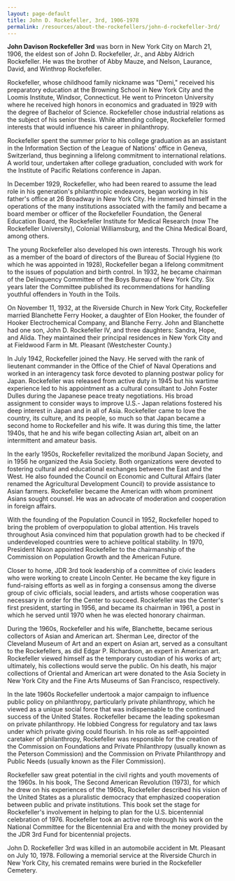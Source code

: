 ```yaml
---
layout: page-default
title: John D. Rockefeller, 3rd, 1906-1978
permalink: /resources/about-the-rockefellers/john-d-rockefeller-3rd/
---
```

**John Davison Rockefeller 3rd** was born in New York City on March 21, 1906, the eldest son of John D. Rockefeller, Jr., and Abby Aldrich Rockefeller. He was the brother of Abby Mauze, and Nelson, Laurance, David, and Winthrop Rockefeller.  

Rockefeller, whose childhood family nickname was "Demi," received his preparatory education at the Browning School in New York City and the Loomis Institute, Windsor, Connecticut. He went to Princeton University where he received high honors in economics and graduated in 1929 with the degree of Bachelor of Science. Rockefeller chose industrial relations as the subject of his senior thesis. While attending college, Rockefeller formed interests that would influence his career in philanthropy.  

Rockefeller spent the summer prior to his college graduation as an assistant in the Information Section of the League of Nations' office in Geneva, Switzerland, thus beginning a lifelong commitment to international relations. A world tour, undertaken after college graduation, concluded with work for the Institute of Pacific Relations conference in Japan.  

In December 1929, Rockefeller, who had been reared to assume the lead role in his generation's philanthropic endeavors, began working in his father's office at 26 Broadway in New York City. He immersed himself in the operations of the many institutions associated with the family and became a board member or officer of the Rockefeller Foundation, the General Education Board, the Rockefeller Institute for Medical Research (now The Rockefeller University), Colonial Williamsburg, and the China Medical Board, among others.  

The young Rockefeller also developed his own interests. Through his work as a member of the board of directors of the Bureau of Social Hygiene (to which he was appointed in 1928), Rockefeller began a lifelong commitment to the issues of population and birth control. In 1932, he became chairman of the Delinquency Committee of the Boys Bureau of New York City. Six years later the Committee published its recommendations for handling youthful offenders in Youth in the Toils.  

On November 11, 1932, at the Riverside Church in New York City, Rockefeller married Blanchette Ferry Hooker, a daughter of Elon Hooker, the founder of Hooker Electrochemical Company, and Blanche Ferry. John and Blanchette had one son, John D. Rockefeller IV, and three daughters: Sandra, Hope, and Alida. They maintained their principal residences in New York City and at Fieldwood Farm in Mt. Pleasant (Westchester County.)  

In July 1942, Rockefeller joined the Navy. He served with the rank of lieutenant commander in the Office of the Chief of Naval Operations and worked in an interagency task force devoted to planning postwar policy for Japan. Rockefeller was released from active duty in 1945 but his wartime experience led to his appointment as a cultural consultant to John Foster Dulles during the Japanese peace treaty negotiations. His broad assignment to consider ways to improve U.S.- Japan relations fostered his deep interest in Japan and in all of Asia. Rockefeller came to love the country, its culture, and its people, so much so that Japan became a second home to Rockefeller and his wife. It was during this time, the latter 1940s, that he and his wife began collecting Asian art, albeit on an intermittent and amateur basis.  

In the early 1950s, Rockefeller revitalized the moribund Japan Society, and in 1956 he organized the Asia Society. Both organizations were devoted to fostering cultural and educational exchanges between the East and the West. He also founded the Council on Economic and Cultural Affairs (later renamed the Agricultural Development Council) to provide assistance to Asian farmers. Rockefeller became the American with whom prominent Asians sought counsel. He was an advocate of moderation and cooperation in foreign affairs.  

With the founding of the Population Council in 1952, Rockefeller hoped to bring the problem of overpopulation to global attention. His travels throughout Asia convinced him that population growth had to be checked if underdeveloped countries were to achieve political stability. In 1970, President Nixon appointed Rockefeller to the chairmanship of the Commission on Population Growth and the American Future.  

Closer to home, JDR 3rd took leadership of a committee of civic leaders who were working to create Lincoln Center. He became the key figure in fund-raising efforts as well as in forging a consensus among the diverse group of civic officials, social leaders, and artists whose cooperation was necessary in order for the Center to succeed. Rockefeller was the Center's first president, starting in 1956, and became its chairman in 1961, a post in which he served until 1970 when he was elected honorary chairman.  

During the 1960s, Rockefeller and his wife, Blanchette, became serious collectors of Asian and American art. Sherman Lee, director of the Cleveland Museum of Art and an expert on Asian art, served as a consultant to the Rockefellers, as did Edgar P. Richardson, an expert in American art. Rockefeller viewed himself as the temporary custodian of his works of art; ultimately, his collections would serve the public. On his death, his major collections of Oriental and American art were donated to the Asia Society in New York City and the Fine Arts Museums of San Francisco, respectively.  

In the late 1960s Rockefeller undertook a major campaign to influence public policy on philanthropy, particularly private philanthropy, which he viewed as a unique social force that was indispensable to the continued success of the United States. Rockefeller became the leading spokesman on private philanthropy. He lobbied Congress for regulatory and tax laws under which private giving could flourish. In his role as self-appointed caretaker of philanthropy, Rockefeller was responsible for the creation of the Commission on Foundations and Private Philanthropy (usually known as the Peterson Commission) and the Commission on Private Philanthropy and Public Needs (usually known as the Filer Commission).  

Rockefeller saw great potential in the civil rights and youth movements of the 1960s. In his book, The Second American Revolution (1973), for which he drew on his experiences of the 1960s, Rockefeller described his vision of the United States as a pluralistic democracy that emphasized cooperation between public and private institutions. This book set the stage for Rockefeller's involvement in helping to plan for the U.S. bicentennial celebration of 1976\. Rockefeller took an active role through his work on the National Committee for the Bicentennial Era and with the money provided by the JDR 3rd Fund for bicentennial projects.  

John D. Rockefeller 3rd was killed in an automobile accident in Mt. Pleasant on July 10, 1978\. Following a memorial service at the Riverside Church in New York City, his cremated remains were buried in the Rockefeller Cemetery.  
